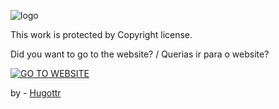 ![logo](https://github.com/user-attachments/assets/8fe13d97-6a54-4e8d-b85d-4cb48505486a)

This work is protected by Copyright license.

Did you want to go to the website? / Querias ir para o website?

[![GO TO WEBSITE](https://img.shields.io/badge/Click%20here%20/%20Clica%20Aqui-blue)](https://sinfoniettaobidos.pt)



by - [Hugottr](https://hugottr.com)

